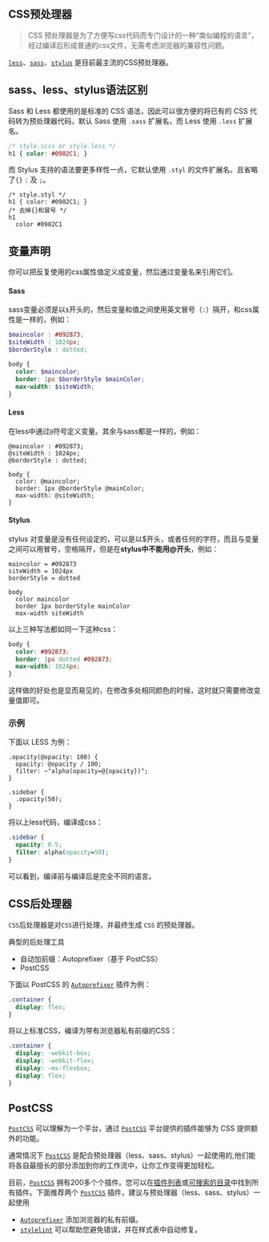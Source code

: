 
## CSS预处理器

> CSS 预处理器是为了方便写css代码而专门设计的一种“类似编程的语言”，经过编译后形成普通的css文件，无需考虑浏览器的兼容性问题。

[`less`](http://less.bootcss.com/)、[`sass`](https://www.sass.hk/)、[`stylus`](http://stylus-lang.com/try.html) 是目前最主流的CSS预处理器。

## sass、less、stylus语法区别 

Sass 和 Less 都使用的是标准的 CSS 语法，因此可以很方便的将已有的 CSS 代码转为预处理器代码，默认 Sass 使用 `.sass` 扩展名，而 Less 使用 `.less` 扩展名。

```css
/* style.scss or style.less */
h1 { color: #0982C1; }
```

而 Stylus 支持的语法要更多样性一点，它默认使用 `.styl` 的文件扩展名。且省略了`{}` `:` 及 `;`。

```stylus
/* style.styl */
h1 { color: #0982C1; }
/* 去掉{}和冒号 */
h1
  color #0982C1
```
## 变量声明

你可以把反复使用的css属性值定义成变量，然后通过变量名来引用它们。

#### Sass

sass变量必须是以`$`开头的，然后变量和值之间使用英文冒号（`:`）隔开，和css属性是一样的，例如：

```scss
$maincolor : #092873;
$siteWidth : 1024px;
$borderStyle : dotted;

body {
  color: $maincolor;
  border: 1px $borderStyle $mainColor;
  max-width: $siteWidth;
}
```
#### Less

在less中通过`@`符号定义变量。其余与sass都是一样的，例如：

```less
@maincolor : #092873;
@siteWidth : 1024px;
@borderStyle : dotted;

body {
  color: @maincolor;
  border: 1px @borderStyle @mainColor;
  max-width: @siteWidth;
}
```
#### Stylus

stylus 对变量是没有任何设定的，可以是以$开头，或者任何的字符，而且与变量之间可以用冒号，空格隔开，但是在**stylus中不能用@开头**，例如：    

```stylus
maincolor = #092873
siteWidth = 1024px
borderStyle = dotted

body 
  color maincolor
  border 1px borderStyle mainColor
  max-width siteWidth
```
以上三种写法都如同一下这种css：

```css
body {
  color: #092873;
  border: 1px dotted #092873;
  max-width: 1024px;
}
```

这样做的好处也是显而易见的，在修改多处相同颜色的时候，这时就只需要修改变量值即可。

### 示例

下面以 LESS 为例：

```less
.opacity(@opacity: 100) {
  opacity: @opacity / 100;
  filter: ~"alpha(opacity=@{opacity})";
}

.sidebar {
  .opacity(50);
}
```

将以上less代码，编译成css：

```css
.sidebar {
  opacity: 0.5;
  filter: alpha(opacity=50);
}
```

可以看到，编译前与编译后是完全不同的语言。

## CSS后处理器

`CSS`后处理器是对`CSS`进行处理，并最终生成 `CSS` 的预处理器。  

典型的后处理工具

- 自动加前缀：Autoprefixer（基于 PostCSS）
- PostCSS

下面以 PostCSS 的 [`Autoprefixer`](https://github.com/postcss/autoprefixer) 插件为例：

```css
.container {
  display: flex;
}
```

将以上标准CSS，编译为带有浏览器私有前缀的CSS：

```css
.container {
  display: -webkit-box;
  display: -webkit-flex;
  display: -ms-flexbox;
  display: flex;
}
```
## PostCSS 

[`PostCSS`](https://github.com/postcss/postcss) 可以理解为一个平台，通过 [`PostCSS`](https://github.com/postcss/postcss) 平台提供的插件能够为 CSS 提供额外的功能。

通常情况下 [`PostCSS`](https://github.com/postcss/postcss) 是配合预处理器（less、sass、stylus）一起使用的,他们能将各自最擅长的部分添加到你的工作流中，让你工作变得更加轻松。

目前，[`PostCSS`](https://github.com/postcss/postcss) 拥有200多个个插件。您可以在[插件列表](https://github.com/postcss/postcss/blob/master/docs/plugins.md)或[可搜索的目录](https://www.postcss.parts/)中找到所有插件。下面推荐两个 [`PostCSS`](https://github.com/postcss/postcss) 插件，建议与预处理器（less、sass、stylus）一起使用

- [`Autoprefixer`](https://github.com/postcss/autoprefixer) 添加浏览器的私有前缀。
- [`stylelint`](https://github.com/stylelint/stylelint) 可以帮助您避免错误，并在样式表中自动修复。


